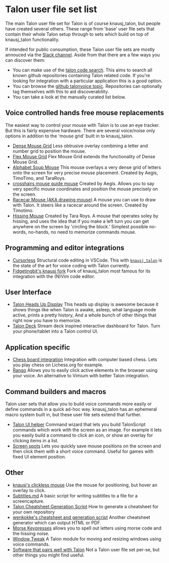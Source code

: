 # Talon user file set list

The main Talon user file set for Talon is of course knausj\_talon, but people have created several others. These range from 'base' user file sets that contain their whole Talon setup through to sets which build on top of knausj\_talon functionality.

If intended for public consumption, these Talon user file sets are mostly annouced via the [Slack channel](/). Aside from that there are a few ways you can discover them:

* You can make use of the [talon code search](https://search.talonvoice.com/search/). This aims to search all known github repositories containing Talon related code. If you're looking for integration with a particular application this is a good option.
* You can browse the [github talonvoice topic](https://github.com/topics/talonvoice). Repositories can optionally tag themselves with this to aid discoverability.
* You can take a look at the manually curated list below.

## Voice controlled hands free mouse replacements

The easiest way to control your mouse with Talon is to use an eye tracker. But this is fairly expensive hardware. There are several voice/noise only options in addition to the 'mouse grid' built in to knausj\_talon.

* [Dense Mouse Grid](https://github.com/tararoys/dense-mouse-grid/tree/dense_mouse_grid_2/dense_mouse_grid) Less obtrusive overlay combining a letter and number grid to position the mouse.
* [Flex Mouse Grid](https://github.com/brollin/flex-mouse-grid) Flex Mouse Grid extends the functionality of Dense Mouse Grid.
* [Alphabet Soup Mouse](https://github.com/tararoys/modified_full_mouse_grid)  This mouse overlays a very dense grid of letters onto the screen for very precise mouse placement. Created by Aegis, TimoTimo, and TaraRoys.
* [crosshairs mouse guide mouse](https://github.com/tararoys/mouse_guide) Created by Aegis.  Allows you to say very specific mouse coordinates and position the mouse precisely on the screen.
* [Racecar Mouse (AKA drawing mouse)](https://gist.github.com/timo/d3a8c871aca93aee4cd8b4fc57b15187) A mouse you can use to draw with Talon. It steers like a racecar around the screen. Created by Timotimo.
* [Hissing Mouse](https://gist.github.com/tararoys/cdabc3bab686abd8d9b585afd7c481da) Created by Tara Roys. A mouse that operates soley by hissing, and uses the idea that if you make a left turn you can get anywhere on the screen by 'circling the block.'  Simplest possible no-words, no-hands, no need to memorize commands mouse.

## Programming and editor integrations

* [Cursorless](https://www.cursorless.org/) Structural code editing in VSCode. This with [`knausj_talon`](https://github.com/knausj85/knausj_talon) is the state of the art for voice coding with Talon currently.
* [Fidgetingbit's knausj fork](https://github.com/fidgetingbits/knausj_talon) Fork of knausj\_talon most famous for its integration with the (N)Vim code editor.

## User Interface

* [Talon Heads Up Display](https://github.com/chaosparrot/talon_hud) This heads up display is awesome because it shows things like when Talon is awake, asleep, what language mode active, prints a pretty history, And a whole bunch of other things that right now you have to memorize.
* [Talon Deck](https://github.com/AndreasArvidsson/talon-deck) Stream deck inspired interactive dashboard for Talon. Turn your phone/tablet into a Talon control UI.

## Application specific

* [Chess board integration](https://github.com/brollin/chess_grid/) Integration with computer based chess. Lets you play chess on Lichess.org for example.
* [Rango](https://github.com/david-tejada/rango) Allows you to easily click active elements in the browser using your voice. An alternative to Vimium with better Talon integration.

## Command builders and macros

Talon user sets that allow you to build voice commands more easily or define commands in a quick ad-hoc way. knausj\_talon has an ephemeral macro system built in, but these user file sets extend that further.

* [Talon UI helper](https://github.com/splondike/talon_ui_helper) Command wizard that lets you build TalonScript commands which work with the screen as an image. For example it lets you easily build a command to click an icon, or show an overlay for clicking items in a list.
* [Screen spots](https://github.com/AndrewDant/screen-spots) Lets you quickly save mouse positions on the screen and then click them with a short voice command. Useful for games with fixed UI element position.

## Other

* [knausj's clickless mouse](https://github.com/knausj85/clickless_mouse) Use the mouse for positioning, but hover an overlay to click.
* [Subtitles.md](https://gist.github.com/tararoys/accf5506bea2c5c17e5bb31c7beac6e4)  A basic script for writing subtitles to a file for a screencapture.
* [Talon Cheatsheet Generation Script](https://gist.github.com/tararoys/c538b7ae8e1f21db9a794c2c0f5becf4) How to generate a cheatsheet for your own repository
* [wenkokke's cheatsheet and generation script](https://github.com/wenkokke/talon-cheatsheet/) Another cheatsheet generator which can output HTML or PDF.
* [Morse Keypresses](https://gist.github.com/tararoys/7ef72526a825bb4c2253c961695d5e4b) allows you to spell out letters using morse code and the hissing noise.
* [Window Tweak](https://github.com/codecat555/talon-window-tweak) A Talon module for moving and resizing windows using voice commands.
* [Software that pairs well with Talon](/other_integrations#software-that-pairs-well-with-talon) Not a Talon user file set per-se, but other things you might find useful.
